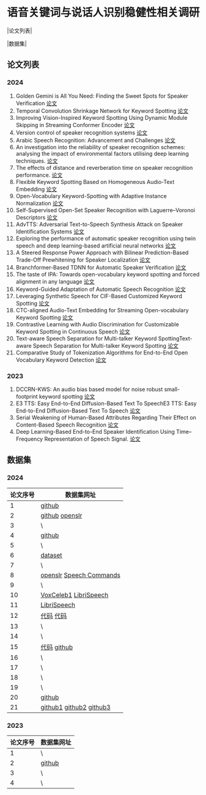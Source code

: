 # 语音关键词与说话人识别稳健性相关调研

|论文列表|

|数据集|

## 论文列表

### 2024

1.  Golden Gemini is All You Need: Finding the Sweet Spots for Speaker Verification [论文](https://ieeexplore.ieee.org/abstract/document/10497864)  
2.  Temporal Convolution Shrinkage Network for Keyword Spotting  [论文](https://ieeexplore.ieee.org/abstract/document/10446268)  
3.  Improving Vision-Inspired Keyword Spotting Using Dynamic Module Skipping in Streaming Conformer Encoder  [论文](https://ieeexplore.ieee.org/abstract/document/10447485)  
4.  Version control of speaker recognition systems  [论文](https://www.sciencedirect.com/science/article/pii/S0164121224001675)   
5.  Arabic Speech Recognition: Advancement and Challenges  [论文](https://ieeexplore.ieee.org/abstract/document/10466536)   
6.  An investigation into the reliability of speaker recognition schemes: analysing the impact of environmental factors utilising deep learning techniques.   [论文](https://link.springer.com/article/10.1186/s44147-023-00351-0)  
7.  The effects of distance and reverberation time on speaker recognition performance.  [论文](https://doi.org/10.1007/s41870-024-01789-y)
8.  Flexible Keyword Spotting Based on Homogeneous Audio-Text Embedding  [论文](https://ieeexplore.ieee.org/abstract/document/10447547)  
9.  Open-Vocabulary Keyword-Spotting with Adaptive Instance Normalization  [论文](https://ieeexplore.ieee.org/abstract/document/10446912)  
10.  Self-Supervised Open-Set Speaker Recognition with Laguerre–Voronoi Descriptors  [论文](https://doi.org/10.3390/s24061996)   
11.  AdvTTS: Adversarial Text-to-Speech Synthesis Attack on Speaker Identification Systems  [论文](https://ieeexplore.ieee.org/abstract/document/10447190)  
12.  Exploring the performance of automatic speaker recognition using twin speech and deep learning-based artificial neural networks  [论文](https://doi.org/10.3389/frai.2024.1287877)  
13.  A Steered Response Power Approach with Bilinear Prediction-Based Trade-Off Prewhitening for Speaker Localization  [论文](https://ieeexplore.ieee.org/abstract/document/10448270)  
14.  Branchformer-Based TDNN for Automatic Speaker Verification  [论文](https://ieeexplore.ieee.org/abstract/document/10448107)  
15.  The taste of IPA: Towards open-vocabulary keyword spotting and forced alignment in any language  [论文](https://aclanthology.org/2024.naacl-long.43/)  
16.  Keyword-Guided Adaptation of Automatic Speech Recognition  [论文](https://arxiv.org/abs/2406.02649)  
17.  Leveraging Synthetic Speech for CIF-Based Customized Keyword Spotting  [论文](https://link.springer.com/chapter/10.1007/978-981-97-0601-3_31)  
18.  CTC-aligned Audio-Text Embedding for Streaming Open-vocabulary Keyword Spotting  [论文](https://arxiv.org/abs/2406.07923)  
19.  Contrastive Learning with Audio Discrimination for Customizable Keyword Spotting in Continuous Speech  [论文](https://ieeexplore.ieee.org/abstract/document/10447881)  
20.  Text-aware Speech Separation for Multi-talker Keyword SpottingText-aware Speech Separation for Multi-talker Keyword Spotting  [论文](https://arxiv.org/abs/2406.12447) 
21.  Comparative Study of Tokenization Algorithms for End-to-End Open Vocabulary Keyword Detection  [论文](https://ieeexplore.ieee.org/abstract/document/10445876)  

### 2023

1. DCCRN-KWS: An audio bias based model for noise robust small-footprint keyword spotting  [论文](https://arxiv.org/abs/2305.12331)  
2. E3 TTS: Easy End-to-End Diffusion-Based Text To SpeechE3 TTS: Easy End-to-End Diffusion-Based Text To Speech  [论文](https://ieeexplore.ieee.org/abstract/document/10389766)  
3. Serial Weakening of Human-Based Attributes Regarding Their Effect on Content-Based Speech Recognition  [论文](https://ieeexplore.ieee.org/abstract/document/10066288)  
4. Deep Learning-Based End-to-End Speaker Identification Using Time–Frequency Representation of Speech Signal.   [论文](https://doi.org/10.1007/s00034-023-02542-9)

## 数据集

### 2024

| 论文序号 | 数据集网址                                                   |
| -------- | ------------------------------------------------------------ |
| 1        | [github]( https://github.com/wenet-e2e/wespeaker)            |
| 2        | [github](https://github.com/microsoft/DNS-Challenge)  [openslr](https://www.openslr.org/28/) |
| 3        | \                                                            |
| 4        | [github](https://github.com/wq2012/SpeakerVerSim)            |
| 5        | \                                                            |
| 6        | [dataset](https://www.kaggle.com/datasets/kongaevans/speaker-recognition-dataset) |
| 7        | \                                                            |
| 8        | [openslr](https://www.openslr.org/12/)  [Speech Commands](https://research.googleblog.com/2017/08/launching-speech-commands-dataset.html) |
| 9        | \                                                            |
| 10       | [VoxCeleb1](https://doi.org/10.5281/zenodo.3237420)  [LibriSpeech](https://doi.org/10.5281/zenodo.26308) |
| 11       | [LibriSpeech](https://www.openslr.org/12/)                   |
| 12       | [代码](https://huggingface.co/speechbrain/)  [代码](https://web.stanford.edu/~jurafsky/slp3/) |
| 13       | \                                                            |
| 14       | \                                                            |
| 15       | [代码](https://github.com/lingjzhu/clap-ipa)  [github](https://github.com/google/sentencepiece) |
| 16       | \                                                            |
| 17       | \                                                            |
| 18       | \                                                            |
| 19       | \                                                            |
| 20       | [github](https://github.com/GnafiY/TPDT-SS-KWS)              |
| 21       | [github1](https://github.com/gusrud1103/LibriPhrase)  [github2](https://github.com/Picovoice/wake-word-benchmark)  [github3](https://github.com/MycroftAI/Precise-Community-Data) |

### 2023 

| 论文序号 | 数据集网址                         |
| -------- | ---------------------------------- |
| 1        | \                                  |
| 2        | [github](https://e3tts.github.io.) |
| 3        | \                                  |
| 4        | \                                  |